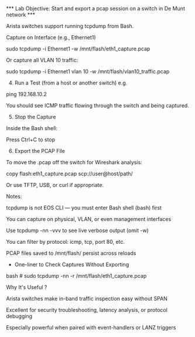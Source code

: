 
*** Lab Objective: Start and export a pcap session on a switch in De Munt network ***


Arista switches support running tcpdump from Bash.

Capture on Interface (e.g., Ethernet1)

sudo tcpdump -i Ethernet1 -w /mnt/flash/eth1_capture.pcap


Or capture all VLAN 10 traffic:

sudo tcpdump -i Ethernet1 vlan 10 -w /mnt/flash/vlan10_traffic.pcap

4. Run a Test (from a host or another switch) e.g.

ping 192.168.10.2


You should see ICMP traffic flowing through the switch and being captured.

5. Stop the Capture

Inside the Bash shell:

Press Ctrl+C to stop

6. Export the PCAP File

To move the .pcap off the switch for Wireshark analysis:

copy flash:eth1_capture.pcap scp://user@host/path/


Or use TFTP, USB, or curl if appropriate.




Notes:

tcpdump is not EOS CLI — you must enter Bash shell (bash) first

You can capture on physical, VLAN, or even management interfaces


Use tcpdump -nn -vvv to see live verbose output (omit -w)


You can filter by protocol: icmp, tcp, port 80, etc.

PCAP files saved to /mnt/flash/ persist across reloads



- One-liner to Check Captures Without Exporting 

bash # sudo tcpdump -nn -r /mnt/flash/eth1_capture.pcap


Why It's Useful ?

Arista switches make in-band traffic inspection easy without SPAN

Excellent for security troubleshooting, latency analysis, or protocol debugging

Especially powerful when paired with event-handlers or LANZ triggers


